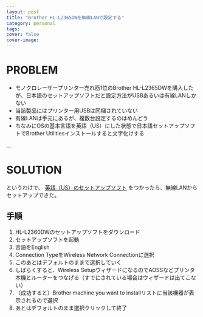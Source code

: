 ```yaml
---
layout: post
title: "Brother HL-L2365DWを無線LANで設定する"
category: personal
tags:
cover: false
cover-image:
---
```


# PROBLEM

- モノクロレーザープリンター売れ筋1位のBrother HL-L2365DWを購入したが、日本語のセットアップソフトだと設定方法がUSBあるいは有線LANしかない
- 当該製品にはプリンター用USBは同梱されていない
- 有線LANは手元にあるが、複数台設定するのはめんどう
- ちなみにOSの基本言語を英語（US）にした状態で日本語セットアップソフトでBrother Utilitiesインストールすると文字化けする

...

# SOLUTION

というわけで、
[英語（US）のセットアップソフト](http://support.brother.com/g/b/downloadtop.aspx?c=us&lang=en&prod=hll2360dw_us)
をつかったら、無線LANからセットアップできた。

## 手順

1. HL-L2360DWのセットアップソフトをダウンロード
2. セットアップソフトを起動
3. 言語をEnglish
4. Connection TypeをWireless Network Connectionに選択
5. このあとはデフォルトのままで選択していく
10. しばらくすると、Wireless SetupウィザードになるのでAOSSなどプリンタ本機とルーターをつなげる（すでにされている場合はウィザードは出てこない）
11. （成功すると）Brother machine you want to installリストに当該機器が表示されるので選択
12. あとはデフォルトのまま選択クリックして終了
